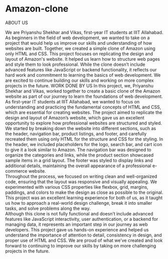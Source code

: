 # Amazon-clone

ABOUT US

We are Priyanshu Shekhar and Vikas, first-year IT students at IIIT Allahabad. As beginners in the field of web development, we wanted to take on a project that would help us improve our skills and understanding of how websites are built. Together, we created a simple clone of Amazon using only HTML and CSS. This project focuses on replicating the design and layout of Amazon's website. It helped us learn how to structure web pages and style them to look professional. While the clone doesn’t include advanced features like JavaScript or backend functionality, it reflects our hard work and commitment to learning the basics of web development. We are excited to continue building our skills and working on more complex projects in the future.
WORK DONE BY US
In this project, we, Priyanshu Shekhar and Vikas, worked together to create a basic clone of the Amazon website as part of our journey to learn the foundations of web development. As first-year IT students at IIIT Allahabad, we wanted to focus on understanding and practicing the fundamental concepts of HTML and CSS, which are essential for creating websites. The project aimed to replicate the design and layout of Amazon’s website, which gave us an excellent opportunity to explore how professional websites are structured and styled.  
We started by breaking down the website into different sections, such as the header, navigation bar, product listings, and footer, and carefully recreated them using only HTML for the structure and CSS for the styling. In the header, we included placeholders for the logo, search bar, and cart icon to give it a look similar to Amazon. The navigation bar was designed to organize the categories and links, while the product section showcased sample items in a grid layout. The footer was styled to display links and additional details, maintaining the overall appearance of a professional e-commerce website.  
Throughout the process, we focused on writing clean and well-organized code, ensuring that the layout was responsive and visually appealing. We experimented with various CSS properties like flexbox, grid, margins, paddings, and colors to make the design as close as possible to the original. This project was an excellent learning experience for both of us, as it taught us how to approach a real-world design challenge, break it into smaller tasks, and solve problems along the way.  
Although this clone is not fully functional and doesn’t include advanced features like JavaScript interactivity, user authentication, or a backend for managing data, it represents an important step in our journey as web developers. This project gave us hands-on experience and helped us understand the importance of attention to detail, consistency in design, and proper use of HTML and CSS. We are proud of what we’ve created and look forward to continuing to improve our skills by taking on more challenging projects in the future.
